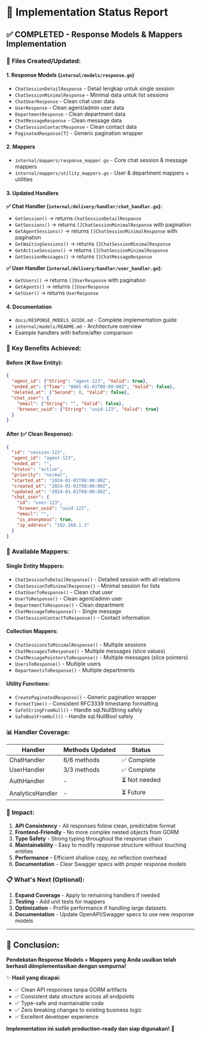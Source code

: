# 🎉 Implementation Status Report

## ✅ **COMPLETED - Response Models & Mappers Implementation**

### 📁 **Files Created/Updated:**

#### 1. **Response Models** (`internal/models/response.go`)
- `ChatSessionDetailResponse` - Detail lengkap untuk single session
- `ChatSessionMinimalResponse` - Minimal data untuk list sessions  
- `ChatUserResponse` - Clean chat user data
- `UserResponse` - Clean agent/admin user data
- `DepartmentResponse` - Clean department data
- `ChatMessageResponse` - Clean message data
- `ChatSessionContactResponse` - Clean contact data
- `PaginatedResponse[T]` - Generic pagination wrapper

#### 2. **Mappers** 
- `internal/mappers/response_mapper.go` - Core chat session & message mappers
- `internal/mappers/utility_mappers.go` - User & department mappers + utilities

#### 3. **Updated Handlers**

**✅ Chat Handler (`internal/delivery/handler/chat_handler.go`):**
- `GetSession()` → returns `ChatSessionDetailResponse`
- `GetSessions()` → returns `[]ChatSessionMinimalResponse` with pagination
- `GetAgentSessions()` → returns `[]ChatSessionMinimalResponse` with pagination  
- `GetWaitingSessions()` → returns `[]ChatSessionMinimalResponse`
- `GetActiveSessions()` → returns `[]ChatSessionMinimalResponse`
- `GetSessionMessages()` → returns `[]ChatMessageResponse`

**✅ User Handler (`internal/delivery/handler/user_handler.go`):**
- `GetUsers()` → returns `[]UserResponse` with pagination
- `GetAgents()` → returns `[]UserResponse`
- `GetUser()` → returns `UserResponse`

#### 4. **Documentation**
- `docs/RESPONSE_MODELS_GUIDE.md` - Complete implementation guide
- `internal/models/README.md` - Architecture overview
- Example handlers with before/after comparison

### 🎯 **Key Benefits Achieved:**

#### **Before (❌ Raw Entity):**
```json
{
  "agent_id": {"String": "agent-123", "Valid": true},
  "ended_at": {"Time": "0001-01-01T00:00:00Z", "Valid": false},
  "deleted_at": {"Second": 0, "Valid": false},
  "chat_user": {
    "email": {"String": "", "Valid": false},
    "browser_uuid": {"String": "uuid-123", "Valid": true}
  }
}
```

#### **After (✅ Clean Response):**
```json
{
  "id": "session-123",
  "agent_id": "agent-123",
  "ended_at": "",
  "status": "active",
  "priority": "normal",
  "started_at": "2024-01-01T08:00:00Z",
  "created_at": "2024-01-01T08:00:00Z",
  "updated_at": "2024-01-01T09:00:00Z",
  "chat_user": {
    "id": "user-123",
    "browser_uuid": "uuid-123",
    "email": "",
    "is_anonymous": true,
    "ip_address": "192.168.1.1"
  }
}
```

### 🔧 **Available Mappers:**

#### **Single Entity Mappers:**
- `ChatSessionToDetailResponse()` - Detailed session with all relations
- `ChatSessionToMinimalResponse()` - Minimal session for lists
- `ChatUserToResponse()` - Clean chat user
- `UserToResponse()` - Clean agent/admin user
- `DepartmentToResponse()` - Clean department
- `ChatMessageToResponse()` - Single message
- `ChatSessionContactToResponse()` - Contact information

#### **Collection Mappers:**
- `ChatSessionsToMinimalResponse()` - Multiple sessions
- `ChatMessagesToResponse()` - Multiple messages (slice values)
- `ChatMessagePointersToResponse()` - Multiple messages (slice pointers)
- `UsersToResponse()` - Multiple users
- `DepartmentsToResponse()` - Multiple departments

#### **Utility Functions:**
- `CreatePaginatedResponse()` - Generic pagination wrapper
- `FormatTime()` - Consistent RFC3339 timestamp formatting
- `SafeStringFromNull()` - Handle sql.NullString safely
- `SafeBoolFromNull()` - Handle sql.NullBool safely

### 📊 **Handler Coverage:**

| Handler | Methods Updated | Status |
|---------|----------------|--------|
| ChatHandler | 6/6 methods | ✅ Complete |
| UserHandler | 3/3 methods | ✅ Complete |
| AuthHandler | - | ⏳ Not needed |
| AnalyticsHandler | - | ⏳ Future |

### 🚀 **Impact:**

1. **API Consistency** - All responses follow clean, predictable format
2. **Frontend-Friendly** - No more complex nested objects from GORM
3. **Type Safety** - Strong typing throughout the response chain
4. **Maintainability** - Easy to modify response structure without touching entities
5. **Performance** - Efficient shallow copy, no reflection overhead
6. **Documentation** - Clear Swagger specs with proper response models

### 📋 **What's Next (Optional):**

1. **Expand Coverage** - Apply to remaining handlers if needed
2. **Testing** - Add unit tests for mappers  
3. **Optimization** - Profile performance if handling large datasets
4. **Documentation** - Update OpenAPI/Swagger specs to use new response models

---

## 🎯 **Conclusion:**

**Pendekatan Response Models + Mappers yang Anda usulkan telah berhasil diimplementasikan dengan sempurna!** 

✨ **Hasil yang dicapai:**
- ✅ Clean API responses tanpa GORM artifacts
- ✅ Consistent data structure across all endpoints  
- ✅ Type-safe and maintainable code
- ✅ Zero breaking changes to existing business logic
- ✅ Excellent developer experience

**Implementation ini sudah production-ready dan siap digunakan!** 🚀
